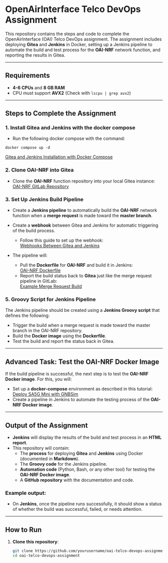 # OpenAirInterface Telco DevOps Assignment

This repository contains the steps and code to complete the OpenAirInterface (OAI) Telco DevOps assignment. The assignment includes deploying **Gitea** and **Jenkins** in Docker, setting up a Jenkins pipeline to automate the build and test process for the **OAI-NRF** network function, and reporting the results in Gitea.

---

## Requirements

- **4-6 CPUs** and **8 GB RAM**
- CPU must support **AVX2** (Check with `lscpu | grep avx2`)

---

## Steps to Complete the Assignment

### 1. Install Gitea and Jenkins with the docker compose

- Run the following docker compose with the command:
 ```
 docker compose up -d
 ``` 
  [Gitea and Jenkins Installation with Docker Compose](docker-compose.yml)

### 2. Clone OAI-NRF into Gitea

- Clone the **OAI-NRF** function repository into your local Gitea instance:  
  [OAI-NRF GitLab Repository](https://gitlab.eurecom.fr/oai/cn5g/oai-cn5g-nrf)

### 3. Set Up Jenkins Build Pipeline

- Create a **Jenkins pipeline** to automatically build the **OAI-NRF** network function when a **merge request** is made toward the **master branch**.
- Create a **webhook** between Gitea and Jenkins for automatic triggering of the build process.
  - Follow this guide to set up the webhook:  
    [Webhooks Between Gitea and Jenkins](https://forum.gitea.com/t/webhooks-between-gitea-and-jenkins/2760)

- The pipeline will:
  - Pull the **Dockerfile** for **OAI-NRF** and build it in Jenkins:  
    [OAI-NRF Dockerfile](https://gitlab.eurecom.fr/oai/cn5g/oai-cn5g-nrf/-/blob/master/docker/Dockerfile.nrf.ubuntu?ref_type=heads)
  - Report the build status back to **Gitea** just like the merge request pipeline in GitLab:  
    [Example Merge Request Build](https://gitlab.eurecom.fr/oai/cn5g/oai-cn5g-nrf/-/merge_requests/65)

### 5. Groovy Script for Jenkins Pipeline

The Jenkins pipeline should be created using a **Jenkins Groovy script** that defines the following:
- Trigger the build when a merge request is made toward the master branch in the OAI-NRF repository.
- Build the **Docker image** using the **Dockerfile**.
- Test the build and report the status back in Gitea.

---

## Advanced Task: Test the OAI-NRF Docker Image

If the build pipeline is successful, the next step is to test the **OAI-NRF Docker image**. For this, you will:
- Set up a **docker-compose** environment as described in this tutorial:  
  [Deploy SA5G Mini with GNBSim](https://gitlab.eurecom.fr/oai/cn5g/oai-cn5g-fed/-/blob/master/docs/DEPLOY_SA5G_MINI_WITH_GNBSIM.md?ref_type=heads)
- Create a pipeline in Jenkins to automate the testing process of the **OAI-NRF Docker image**.

---

## Output of the Assignment

- **Jenkins** will display the results of the build and test process in an **HTML report**.
- This repository will contain:
  - The **process** for deploying **Gitea** and **Jenkins** using Docker (documented in **Markdown**).
  - The **Groovy code** for the Jenkins pipeline.
  - **Automation code** (Python, Bash, or any other tool) for testing the **OAI-NRF Docker image**.
  - A **GitHub repository** with the documentation and code.

### Example output:
- On **Jenkins**, once the pipeline runs successfully, it should show a status of whether the build was successful, failed, or needs attention.

---

## How to Run

1. **Clone this repository**:
   ```bash
   git clone https://github.com/yourusername/oai-telco-devops-assignment.git
   cd oai-telco-devops-assignment